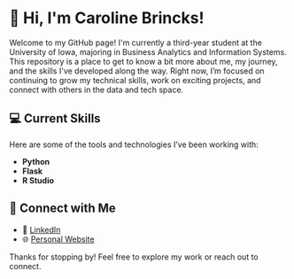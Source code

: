 # 👋 Hi, I'm Caroline Brincks!

Welcome to my GitHub page! I'm currently a third-year student at the University of Iowa, majoring in Business Analytics and Information Systems. This repository is a place to get to know a bit more about me, my journey, and the skills I've developed along the way. Right now, I’m focused on continuing to grow my technical skills, work on exciting projects, and connect with others in the data and tech space.

## 💻 Current Skills

Here are some of the tools and technologies I’ve been working with:

- **Python**
- **Flask**
- **R Studio**

## 🔗 Connect with Me

- 💼 [LinkedIn](https://www.linkedin.com/in/caroline-brincks/)
- 🌐 [Personal Website](https://carolinebrincks.me)

Thanks for stopping by! Feel free to explore my work or reach out to connect.

